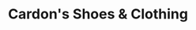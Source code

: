 ---
title: "Cardon's Shoes & Clothing"
url: /cedar-city/cardons-shoes-and-clothing/
shop: clothes
---